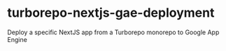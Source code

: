 # turborepo-nextjs-gae-deployment
Deploy a specific NextJS app from a Turborepo monorepo to Google App Engine
